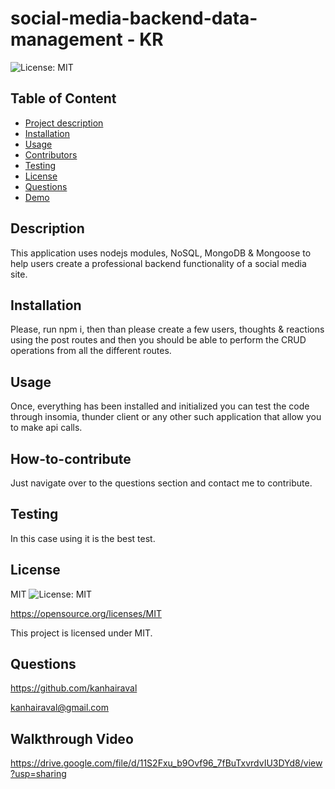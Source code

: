 # social-media-backend-data-management - KR

![License: MIT](https://img.shields.io/badge/License-MIT-yellow.svg)


  ## Table of Content
  - [Project description](#Description)
  - [Installation](#Installation)
  - [Usage](#Usage)
  - [Contributors](#How-to-contribute)
  - [Testing](#Testing)
  - [License](#License)
  - [Questions](#Questions)
  - [Demo](Demo)

  ## Description
  This application uses nodejs modules, NoSQL, MongoDB & Mongoose to help users create a professional backend functionality of a social media site.

  ## Installation
  Please, run npm i, then than please create a few users, thoughts & reactions using the post routes and then you should be able to perform the CRUD operations from all the different routes.

  ## Usage
  Once, everything has been installed and initialized you can test the code through insomia, thunder client 
  or any other such application that allow you to make api calls.

  ## How-to-contribute
  Just navigate over to the questions section and contact me to contribute.

  ## Testing
  In this case using it is the best test.

  ## License
  MIT
  ![License: MIT](https://img.shields.io/badge/License-MIT-yellow.svg)

  https://opensource.org/licenses/MIT

  This project is licensed under MIT.

  ## Questions
  https://github.com/kanhairaval

  kanhairaval@gmail.com

  ## Walkthrough Video
  
  https://drive.google.com/file/d/11S2Fxu_b9Ovf96_7fBuTxvrdvIU3DYd8/view?usp=sharing